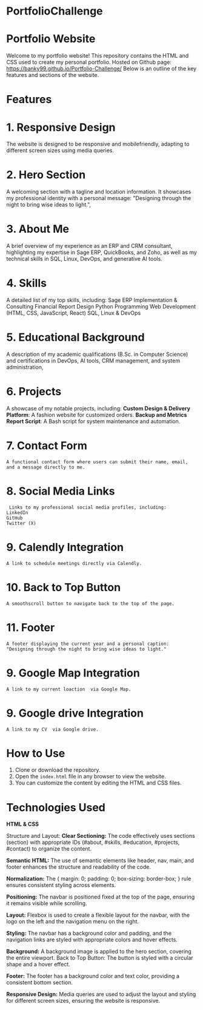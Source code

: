 # PortfolioChallenge

# Portfolio Website

Welcome to my portfolio website! This repository contains the HTML and CSS used to create my personal portfolio. Hosted on Github page: https://banky99.github.io/Portfolio-Challenge/
Below is an outline of the key features and sections of the website.

# Features

# 1. **Responsive Design**
 The website is designed to be responsive and mobilefriendly, adapting to different screen sizes using media queries.

# 2. **Hero Section**
 A welcoming section with a tagline and location information. It showcases my professional identity with a personal message: "Designing through the night to bring wise ideas to light.",  

# 3. **About Me**
 A brief overview of my experience as an ERP and CRM consultant, highlighting my expertise in Sage ERP, QuickBooks, and Zoho, as well as my technical skills in SQL, Linux, DevOps, and generative AI tools.

# 4. **Skills**
 A detailed list of my top skills, including:
   Sage ERP Implementation & Consulting
   Financial Report Design
   Python Programming
   Web Development (HTML, CSS, JavaScript, React)
   SQL, Linux & DevOps

# 5. **Educational Background**
 A description of my academic qualifications (B.Sc. in Computer Science) and certifications in DevOps, AI tools, CRM management, and system administration, 

# 6. **Projects**
 A showcase of my notable projects, including:
   **Custom Design & Delivery Platform**: A fashion website for customized orders.
   **Backup and Metrics Report Script**: A Bash script for system maintenance and automation.

# 7. **Contact Form**
    A functional contact form where users can submit their name, email, and a message directly to me.

# 8. **Social Media Links**
     Links to my professional social media profiles, including:
    LinkedIn
    GitHub
    Twitter (X)

# 9. **Calendly Integration**
    A link to schedule meetings directly via Calendly.

# 10. **Back to Top Button**
    A smoothscroll button to navigate back to the top of the page.

# 11. **Footer**
    A footer displaying the current year and a personal caption: "Designing through the night to bring wise ideas to light."

 # 9. **Google Map Integration**
    A link to my current loaction  via Google Map.

# 9. **Google drive Integration**
    A link to my CV  via Google drive.

# How to Use

1. Clone or download the repository.
2. Open the `index.html` file in any browser to view the website.
3. You can customize the content by editing the HTML and CSS files.

# Technologies Used
 **HTML & CSS**


Structure and Layout:
**Clear Sectioning:** The code effectively uses sections (section) with appropriate IDs (#about, #skills, #education, #projects, #contact) to organize the content.

**Semantic HTML:** The use of semantic elements like header, nav, main, and footer enhances the structure and readability of the code.

**Normalization:** The  { margin: 0; padding: 0; box-sizing: border-box; } rule ensures consistent styling across elements.

**Positioning:** The navbar is positioned fixed at the top of the page, ensuring it remains visible while scrolling.

**Layout:** Flexbox is used to create a flexible layout for the navbar, with the logo on the left and the navigation menu on the right.

**Styling:** The navbar has a background color and padding, and the navigation links are styled with appropriate colors and hover effects.

**Background:** A background image is applied to the hero section, covering the entire viewport.
Back to Top Button: The button is styled with a circular shape and a hover effect.

**Footer:** The footer has a background color and text color, providing a consistent bottom section.

**Responsive Design:** Media queries are used to adjust the layout and styling for different screen sizes, ensuring the website is responsive.